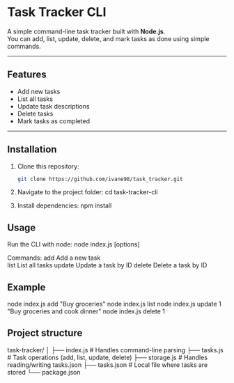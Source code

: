 # Task Tracker CLI

A simple command-line task tracker built with **Node.js**.  
You can add, list, update, delete, and mark tasks as done using simple commands.

---

## Features

- Add new tasks
- List all tasks
- Update task descriptions
- Delete tasks
- Mark tasks as completed

---

## Installation

1. Clone this repository:

   ```bash
   git clone https://github.com/ivane98/task_tracker.git

   ```

2. Navigate to the project folder:
   cd task-tracker-cli

3. Install dependencies:
   npm install

## Usage

Run the CLI with node:
node index.js <command> [options]

Commands:
add <task> Add a new task <br/>
list List all tasks
update <id> <task> Update a task by ID
delete <id> Delete a task by ID

## Example

node index.js add "Buy groceries"
node index.js list
node index.js update 1 "Buy groceries and cook dinner"
node index.js delete 1

## Project structure

task-tracker/
│
├── index.js # Handles command-line parsing
├── tasks.js # Task operations (add, list, update, delete)
├── storage.js # Handles reading/writing tasks.json
├── tasks.json # Local file where tasks are stored
└── package.json
